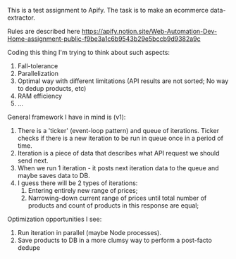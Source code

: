 This is a test assignment to Apify. The task is to make an ecommerce data-extractor.

Rules are described here
https://apify.notion.site/Web-Automation-Dev-Home-assignment-public-f9be3a1c6b9543b29e5bccb9d9382a9c

Coding this thing I'm trying to think about such aspects:
1) Fall-tolerance
2) Parallelization
3) Optimal way with different limitations (API results are not sorted; No way to dedup products, etc)
4) RAM efficiency
5) ...

General framework I have in mind is (v1):
1) There is a 'ticker' (event-loop pattern) and queue of iterations. Ticker checks if there is a new iteration to be run in queue once in a period of time.
2) Iteration is a piece of data that describes what API request we should send next.
3) When we run 1 iteration - it posts next iteration data to the queue and maybe saves data to DB.
4) I guess there will be 2 types of iterations: 
   1) Entering entirely new range of prices;
   2) Narrowing-down current range of prices until total number of products and count of products in this response are equal;

Optimization opportunities I see:
1) Run iteration in parallel (maybe Node processes).
2) Save products to DB in a more clumsy way to perform a post-facto dedupe

